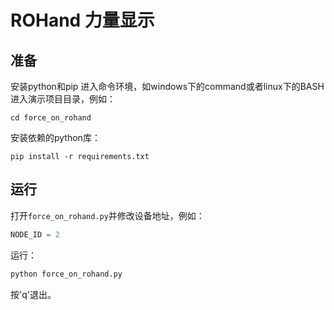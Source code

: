 # ROHand 力量显示

## 准备

安装python和pip
进入命令环境，如windows下的command或者linux下的BASH
进入演示项目目录，例如：

```SHELL
cd force_on_rohand
```

安装依赖的python库：

```SHELL
pip install -r requirements.txt
```

## 运行

打开`force_on_rohand.py`并修改设备地址，例如：

```python
NODE_ID = 2
```

运行：

```python
python force_on_rohand.py
```

按'q'退出。
